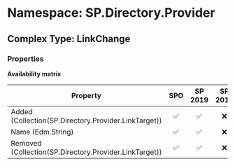 # Namespace: SP.Directory.Provider

## Complex Type: LinkChange

### Properties

**Availability matrix**

Property | SPO | SP 2019 | SP 2016 | SP 2013
----------|:---:|:-------:|:-------:|:-------:
Added (Collection(SP.Directory.Provider.LinkTarget)) | ✅ | ✅ | ❌ | ❌
Name (Edm.String) | ✅ | ✅ | ❌ | ❌
Removed (Collection(SP.Directory.Provider.LinkTarget)) | ✅ | ✅ | ❌ | ❌